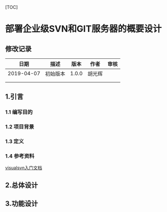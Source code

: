[TOC]

# 部署企业级SVN和GIT服务器的概要设计

## 修改记录

|    日期    |   描述   | 版本  |  作者  | 审核 |
| :--------: | :------: | :---: | :----: | :--: |
| 2019-04-07 | 初始版本 | 1.0.0 | 胡光辉 |      |
|            |          |       |        |      |
|            |          |       |        |      |

## 1.引言

>

### 1.1 编写目的

### 1.2 项目背景

### 1.3 定义

### 1.4 参考资料

[visualsvn入门文档](https://www.visualsvn.com/server/getting-started/)

## 2.总体设计

## 3.功能设计